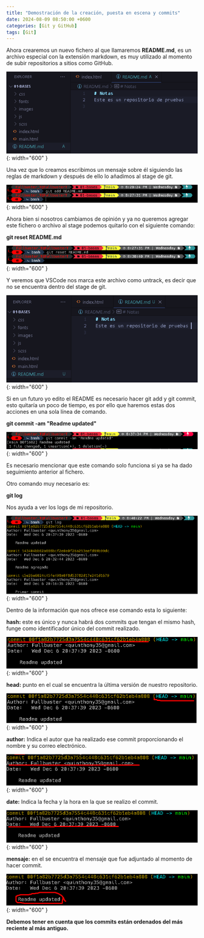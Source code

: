```yaml
---
title: "Demostración de la creación, puesta en escena y commits"
date: 2024-08-09 08:50:00 +0600
categories: [Git y GitHub]
tags: [Git]
---
```


Ahora crearemos un nuevo fichero al que llamaremos **README.md**, es un archivo especial con la extensión markdown, es muy utilizado al momento de subir repositorios a sitios como GitHub.

![alt text](/assets/14-git.png){: width="600" }

Una vez que lo creamos escribimos un mensaje sobre él siguiendo las reglas de markdown y después de ello lo añadimos al stage de git.

![alt text](/assets/15-git.png){: width="600" }

Ahora bien si nosotros cambiamos de opinión y ya no queremos agregar este fichero o archivo al stage podemos quitarlo con el siguiente comando:


**git reset README.md**

![alt text](/assets/16-git.png){: width="600" }

Y veremos que VSCode nos marca este archivo como untrack, es decir que no se encuentra dentro del stage de git.

![alt text](/assets/17-git.png){: width="600" }

Si en un futuro yo edito el README es necesario hacer git add y git commit, esto quitaría un poco de tiempo, es por ello que haremos estas dos acciones en una sola línea de comando.

**git commit -am "Readme updated"**

![alt text](/assets/18-git.png){: width="600" }

Es necesario mencionar que este comando solo funciona si ya se ha dado seguimiento anterior al fichero.

Otro comando muy necesario es:

**git log**

Nos ayuda a ver los logs de mi repositorio.

![alt text](/assets/19-git.png){: width="600" }

Dentro de la información que nos ofrece ese comando esta lo siguiente:

**hash:**  este es único y nunca habrá dos commits que tengan el mismo hash, funge como identificador único del commit realizado.

![alt text](/assets/20-git.png){: width="600" }

**head:**  punto en el cual se encuentra la última versión de nuestro repositorio.

![alt text](/assets/21-git.png){: width="600" }

**author:**  Indica el autor que ha realizado ese commit proporcionando el nombre y su correo electrónico.

![alt text](/assets/22-git.png){: width="600" }

**date:**  Indica la fecha y la hora en la que se realizo el commit.

![alt text](/assets/23-git.png){: width="600" }

**mensaje:** en el se encuentra el mensaje que fue adjuntado al momento de hacer commit.

![alt text](/assets/24-git.png){: width="600" }


**Debemos tener en cuenta que los commits están ordenados del más reciente al más antiguo.**
